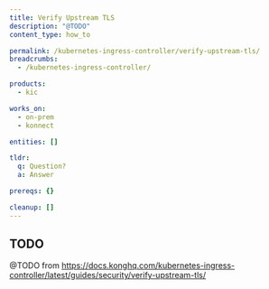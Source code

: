 ```yaml
---
title: Verify Upstream TLS
description: "@TODO"
content_type: how_to

permalink: /kubernetes-ingress-controller/verify-upstream-tls/
breadcrumbs:
  - /kubernetes-ingress-controller/

products:
  - kic

works_on:
  - on-prem
  - konnect

entities: []

tldr:
  q: Question?
  a: Answer

prereqs: {}

cleanup: []
---
```


## TODO

@TODO from https://docs.konghq.com/kubernetes-ingress-controller/latest/guides/security/verify-upstream-tls/